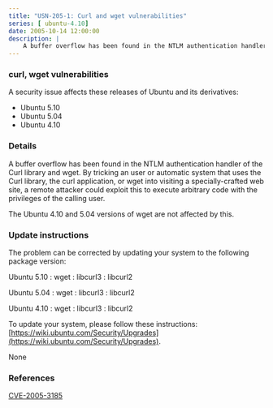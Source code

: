 ```yaml
---
title: "USN-205-1: Curl and wget vulnerabilities"
series: [ ubuntu-4.10]
date: 2005-10-14 12:00:00
description: |
    A buffer overflow has been found in the NTLM authentication handler of the Curl library and wget.  By tricking an user or automatic system that uses the Curl library, the curl application, or wget into visiting a specially-crafted web site, a remote attacker could exploit this to execute arbitrary code with the privileges of the calling user.
--- 
```

 
 


### curl, wget vulnerabilities

A security issue affects these releases of Ubuntu and its derivatives:

* Ubuntu 5.10
* Ubuntu 5.04
* Ubuntu 4.10

### Details

A buffer overflow has been found in the NTLM authentication handler of the Curl library and wget. By tricking an user or automatic system that uses the Curl library, the curl application, or wget into visiting a specially-crafted web site, a remote attacker could exploit this to execute arbitrary code with the privileges of the calling user.

The Ubuntu 4.10 and 5.04 versions of wget are not affected by this.

### Update instructions

The problem can be corrected by updating your system to the following package version:

Ubuntu 5.10
 : wget 
 : libcurl3 
 : libcurl2 

Ubuntu 5.04
 : wget 
 : libcurl3 
 : libcurl2 

Ubuntu 4.10
 : wget 
 : libcurl3 
 : libcurl2 

To update your system, please follow these instructions: [https://wiki.ubuntu.com/Security/Upgrades](https://wiki.ubuntu.com/Security/Upgrades).

None

### References

 
 [CVE-2005-3185](http://people.ubuntu.com/~ubuntu-security/cve/CVE-2005-3185)
 

